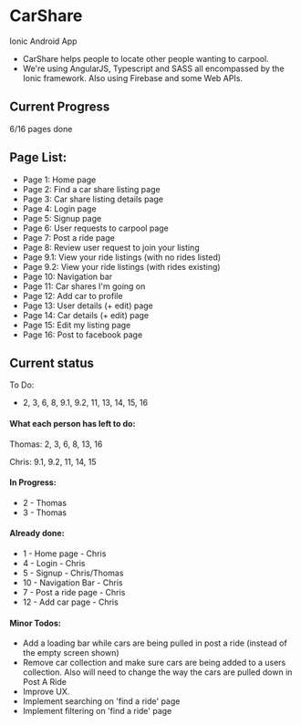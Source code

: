 # CarShare
Ionic Android App

* CarShare helps people to locate other people wanting to carpool.
* We're using AngularJS, Typescript and SASS all encompassed by the Ionic framework. Also using Firebase and some Web APIs.

## Current Progress

6/16 pages done

## Page List:

* Page 1: Home page
* Page 2: Find a car share listing page
* Page 3: Car share listing details page
* Page 4: Login page
* Page 5: Signup page
* Page 6: User requests to carpool page
* Page 7: Post a ride page
* Page 8: Review user request to join your listing
* Page 9.1: View your ride listings (with no rides listed)
* Page 9.2: View your ride listings (with rides existing)
* Page 10: Navigation bar
* Page 11: Car shares I'm going on
* Page 12: Add car to profile
* Page 13: User details (+ edit) page
* Page 14: Car details (+ edit) page
* Page 15: Edit my listing page
* Page 16: Post to facebook page

## Current status

To Do:
* 2, 3, 6, 8, 9.1, 9.2, 11, 13, 14, 15, 16

#### What each person has left to do:

Thomas: 2, 3, 6, 8, 13, 16

Chris: 9.1, 9.2, 11, 14, 15

#### In Progress:
* 2 - Thomas
* 3 - Thomas

#### Already done:
* 1 - Home page - Chris
* 4 - Login - Chris
* 5 - Signup - Chris/Thomas
* 10 - Navigation Bar - Chris
* 7 - Post a ride page - Chris
* 12 - Add car page - Chris

#### Minor Todos:
* Add a loading bar while cars are being pulled in post a ride (instead of the empty screen shown)
* Remove car collection and make sure cars are being added to a users collection. Also will need to change the way the cars are pulled down in Post A Ride
* Improve UX.
* Implement searching on 'find a ride' page
* Implement filtering on 'find a ride' page
